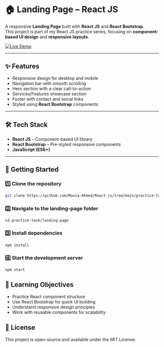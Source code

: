 # 🏠 Landing Page – React JS

A responsive **Landing Page** built with **React JS** and **React Bootstrap**.  
This project is part of my React JS practice series, focusing on **component-based UI design** and **responsive layouts**.

[![Live Demo](https://img.shields.io/badge/Live%20Demo-Click%20Here-brightgreen)](https://react-js-5v9o.vercel.app/)


---

## ✨ Features
- Responsive design for desktop and mobile
- Navigation bar with smooth scrolling
- Hero section with a clear call-to-action
- Services/Features showcase section
- Footer with contact and social links
- Styled using **React Bootstrap** components

---

## 🛠 Tech Stack
- **React JS** – Component-based UI library
- **React Bootstrap** – Pre-styled responsive components
- **JavaScript (ES6+)**

---


## 🚀 Getting Started

### 1️⃣ Clone the repository
```bash
git clone https://github.com/Mavia-Ahmed/React-js/tree/main/practice-tasks/landing-page.git
```

### 2️⃣ Navigate to the landing-page folder
```
cd practice-task/landing-page
```

### 3️⃣ Install dependencies
```
npm install
```

### 4️⃣ Start the development server
```
npm start
```


## 🎯 Learning Objectives
- Practice React component structure
- Use React Bootstrap for quick UI building
- Understand responsive design principles
- Work with reusable components for scalability


## 📜 License
This project is open-source and available under the MIT License.





